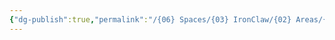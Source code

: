 ```yaml
---
{"dg-publish":true,"permalink":"/{06} Spaces/{03} IronClaw/{02} Areas/{03} Faction/","title":"{03} Faction","pinned":true}
---
```


